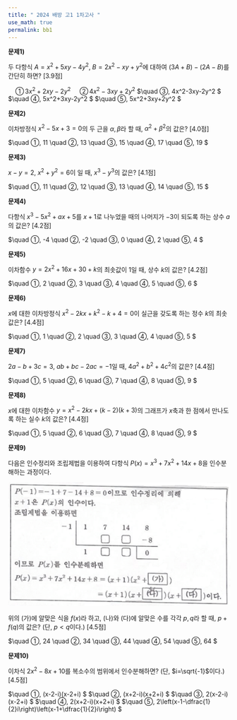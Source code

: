 ```yaml
---
title: " 2024 배방 고1 1차고사 "
use_math: true
permalink: bb1
---
```



**문제1)**

두 다항식 $A=x^2+5xy-4y^2$, $B=2x^2-xy+y^2$에 대하여 $(3A+B)-(2A-B)$를 간단히 하면? [3.9점]

$\quad ①\, 3x^2+2xy-2y^2$
$\quad ②\, 4x^2-3xy+2y^2$
$\quad ③\, 4x^2-3xy-2y^2
$
$\quad ④\, 5x^2+3xy-2y^2
$
$\quad ⑤\, 5x^2+3xy+2y^2
$

**문제2)**

이차방정식 $x^2-5x+3=0$의 두 근을 $\alpha, \beta$라 할 때, $\alpha^2+\beta^2$의 값은? [4.0점]

$\quad ①\, 11
\quad ②\, 13
\quad ③\, 15
\quad ④\, 17
\quad ⑤\, 19
$

**문제3)**

$x-y=2$, $x^2+y^2=6$이 일 때, $x^3-y^3$의 값은? [4.1점]

$\quad ①\, 11
\quad ②\, 12
\quad ③\, 13
\quad ④\, 14
\quad ⑤\, 15
$

**문제4)**

다항식 $x^3-5x^2+ax+5$를 $x+1$로 나누었을 때의 나머지가 $-3$이 되도록 하는 상수 $a$의 값은? [4.2점]

$\quad ①\, -4
\quad ②\, -2
\quad ③\, 0
\quad ④\, 2
\quad ⑤\, 4
$

**문제5)**

이차함수 $y=2x^2+16x+30+k$의 최솟값이 1일 때, 상수 $k$의 값은? [4.2점]

$\quad ①\, 2
\quad ②\, 3
\quad ③\, 4
\quad ④\, 5
\quad ⑤\, 6
$

**문제6)**

$x$에 대한 이차방정식 $x^2-2kx+k^2-k+4=0$이 실근을 갖도록 하는 정수 $k$의 최솟값은? [4.4점]

$\quad ①\, 1
\quad ②\, 2
\quad ③\, 3
\quad ④\, 4
\quad ⑤\, 5
$

**문제7)**

$2a-b+3c=3$, $ab+bc-2ac=-1$일 때, $4a^2+b^2+4c^2$의 값은? [4.4점]

$\quad ①\, 5
\quad ②\, 6
\quad ③\, 7
\quad ④\, 8
\quad ⑤\, 9
$

**문제8)**

$x$에 대한 이차함수 $y=x^2-2kx+(k-2)(k+3)$의 그래프가 $x$축과 한 점에서 만나도록 하는 실수 $k$의 값은? [4.4점]

$\quad ①\, 5
\quad ②\, 6
\quad ③\, 7
\quad ④\, 8
\quad ⑤\, 9
$

**문제9)**

다음은 인수정리와 조립제법을 이용하여 다항식 $P(x)=x^3+7x^2+14x+8$을 인수분해하는 과정이다.

<img src="/assets/Pasted image 20240501183943.png"/>

위의 (가)에 알맞은 식을 $f(x)$라 하고, (나)와 (다)에 알맞은 수를 각각 $p, q$라 할 때, $p+f(q)$의 값은? (단, $p<q$이다.) [4.5점]

$\quad ①\, 24
\quad ②\, 34
\quad ③\, 44
\quad ④\, 54
\quad ⑤\, 64
$

**문제10)**

이차식 $2x^2-8x+10$를 복소수의 범위에서 인수분해하면? (단, $i=\sqrt{-1}$이다.) [4.5점]

$\quad ①\, (x-2-i)(x-2+i)
$
$\quad ②\, (x+2-i)(x+2+i)
$
$\quad ③\, 2(x-2-i)(x-2+i)
$
$\quad ④\, 2(x+2-i)(x+2+i)
$
$\quad ⑤\, 2\left(x-1-\dfrac{1}{2}i\right)\left(x-1+\dfrac{1}{2}i\right)
$





